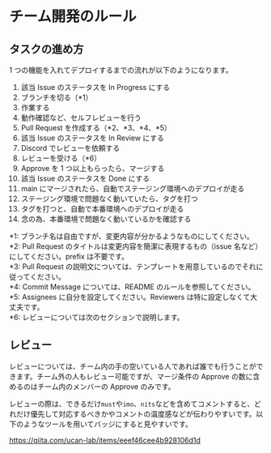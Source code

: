 # チーム開発のルール

## タスクの進め方

1 つの機能を入れてデプロイするまでの流れが以下のようになります。

1. 該当 Issue のステータスを In Progress にする
1. ブランチを切る（\*1）
1. 作業する
1. 動作確認など、セルフレビューを行う
1. Pull Request を作成する（\*2、\*3、\*4、\*5）
1. 該当 Issue のステータスを In Review にする
1. Discord でレビューを依頼する
1. レビューを受ける（\*6）
1. Approve を 1 つ以上もらったら、マージする
1. 該当 Issue のステータスを Done にする
1. main にマージされたら、自動でステージング環境へのデプロイが走る
1. ステージング環境で問題なく動いていたら、タグを打つ
1. タグを打つと、自動で本番環境へのデプロイが走る
1. 念の為、本番環境で問題なく動いているかを確認する

\*1: ブランチ名は自由ですが、変更内容が分かるようなものにしてください。  
\*2: Pull Request のタイトルは変更内容を簡潔に表現するもの（issue 名など）にしてください。prefix は不要です。  
\*3: Pull Request の説明文については、テンプレートを用意しているのでそれに従ってください。  
\*4: Commit Message については、README のルールを参照してください。  
\*5: Assignees に自分を設定してください。Reviewers は特に設定しなくて大丈夫です。  
\*6: レビューについては次のセクションで説明します。

## レビュー

レビューについては、チーム内の手の空いている人であれば誰でも行うことができます。チーム外の人もレビュー可能ですが、マージ条件の Approve の数に含めるのはチーム内のメンバーの Approve のみです。

レビューの際は、できるだけ`must`や`imo`、`nits`などを含めてコメントすると、どれだけ優先して対応するべきかやコメントの温度感などが伝わりやすいです。以下のようなツールを用いてバッジにすると見やすいです。

https://qiita.com/ucan-lab/items/eeef46cee4b928106d1d
